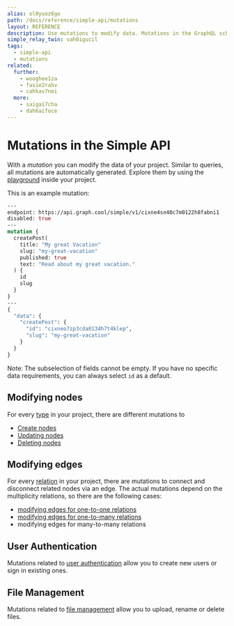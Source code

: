 ```yaml
---
alias: ol0yuoz6go
path: /docs/reference/simple-api/mutations
layout: REFERENCE
description: Use mutations to modify data. Mutations in the GraphQL schema of your project are derived from types and relations that you defined.
simple_relay_twin: vah0igucil
tags:
  - simple-api
  - mutations
related:
  further:
    - wooghee1za
    - fasie2rahv
    - cahkav7nei
  more:
    - saigai7cha
    - dah6aifoce
---
```


# Mutations in the Simple API

With a *mutation* you can modify the data of your project.
Similar to queries, all mutations are automatically generated. Explore them by using the [playground](!alias-oe1ier4iej) inside your project.

This is an example mutation:

```graphql
---
endpoint: https://api.graph.cool/simple/v1/cixne4sn40c7m0122h8fabni1
disabled: true
---
mutation {
  createPost(
    title: "My great Vacation"
    slug: "my-great-vacation"
    published: true
    text: "Read about my great vacation."
  ) {
    id
    slug
  }
}
---
{
  "data": {
    "createPost": {
      "id": "cixneo7zp3cda0134h7t4klep",
      "slug": "my-great-vacation"
    }
  }
}
```

Note: The subselection of fields cannot be empty. If you have no specific data requirements, you can always select `id` as a default.

## Modifying nodes

For every [type](!alias-ij2choozae) in your project, there are different mutations to

* [Create nodes](!alias-wooghee1za)
* [Updating nodes](!alias-cahkav7nei)
* [Deleting nodes](!alias-fasie2rahv)

## Modifying edges

For every [relation](!alias-goh5uthoc1) in your project, there are mutations to connect and disconnect related nodes via an edge. The actual mutations depend on the multiplicity relations, so there are the following cases:

* [modifying edges for one-to-one relations](!alias-zeich1raej)
* [modifying edges for one-to-many relations](!alias-ofee7eseiy)
* modifying edges for many-to-many relations

## User Authentication

Mutations related to [user authentication](!alias-eixu9osueb) allow you to create new users or sign in existing ones.

## File Management

Mutations related to [file management](!alias-eetai5meic) allow you to upload, rename or delete files.
